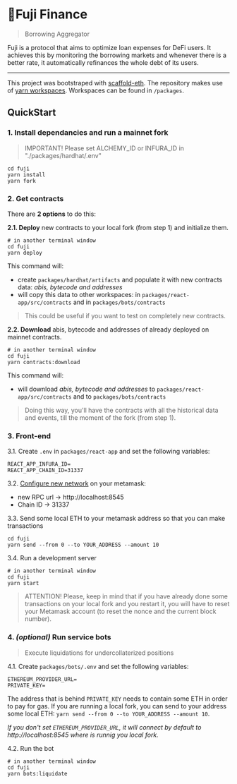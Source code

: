 # 🗻Fuji Finance

> Borrowing Aggregator

Fuji is a protocol that aims to optimize loan expenses for DeFi users. It achieves this by monitoring the borrowing markets and whenever there is a better rate, it automatically refinances the whole debt of its users.

---

This project was bootstraped with [scaffold-eth](https://github.com/austintgriffith/scaffold-eth). The repository makes use of [yarn workspaces](https://classic.yarnpkg.com/en/docs/workspaces). Workspaces can be found in `/packages`.

## QuickStart

### 1. Install dependancies and run a mainnet fork
> IMPORTANT! Please set ALCHEMY_ID or INFURA_ID in "./packages/hardhat/.env"
```
cd fuji
yarn install
yarn fork
```

### 2. Get contracts
There are **2 options** to do this:

**2.1. Deploy** new contracts to your local fork (from step 1) and initialize them.

```
# in another terminal window
cd fuji
yarn deploy
```
This command will:
- create `packages/hardhat/artifacts` and populate it with new contracts data: *abis, bytecode and addresses*
- will copy this data to other workspaces: in `packages/react-app/src/contracts` and in `packages/bots/contracts`

> This could be useful if you want to test on completely new contracts.

**2.2. Download** abis, bytecode and addresses of already deployed on mainnet contracts.
```
# in another terminal window
cd fuji
yarn contracts:download
```
This command will:
- will download *abis, bytecode and addresses* to `packages/react-app/src/contracts` and to `packages/bots/contracts`

> Doing this way, you'll have the contracts with all the historical data and events, till the moment of the fork (from step 1).

### 3. Front-end

3.1. Create `.env` in `packages/react-app` and set the following variables:
```
REACT_APP_INFURA_ID=
REACT_APP_CHAIN_ID=31337
```

3.2. [Configure new network](https://metamask.zendesk.com/hc/en-us/articles/360043227612-How-to-add-custom-Network-RPC-and-or-Block-Explorer) on your metamask:
- new RPC url -> http://localhost:8545
- Chain ID -> 31337

3.3. Send some local ETH to your metamask address so that you can make transactions
```
cd fuji
yarn send --from 0 --to YOUR_ADDRESS --amount 10
```

3.4. Run a development server
```
# in another terminal window
cd fuji
yarn start
```

> ATTENTION! Please, keep in mind that if you have already done some transactions on your local fork and you restart it, you will have to reset your Metamask account (to reset the nonce and the current block number).

### 4. _(optional)_ Run service bots
> Execute liquidations for undercollaterized positions

4.1. Create `packages/bots/.env` and set the following variables:
```
ETHEREUM_PROVIDER_URL=
PRIVATE_KEY=
```
The address that is behind `PRIVATE_KEY` needs to contain some ETH in order to pay for gas. If you are running a local fork, you can send to your address some local ETH: `yarn send --from 0 --to YOUR_ADDRESS --amount 10`.

*If you don't set `ETHEREUM_PROVIDER_URL`, it will connect by default to http://localhost:8545 where is runnig you local fork.*


4.2. Run the bot
```
# in another terminal window
cd fuji
yarn bots:liquidate
```
